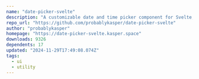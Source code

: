 ```yaml
---
name: "date-picker-svelte"
description: "A customizable date and time picker component for Svelte, with theming, i18n, and keyboard shortcuts."
repo_url: "https://github.com/probablykasper/date-picker-svelte"
author: "probablykasper"
homepage: "https://date-picker-svelte.kasper.space"
downloads: 9326
dependents: 17
updated: "2024-11-29T17:49:08.074Z"
tags: 
  - ui
  - utility
---
```

